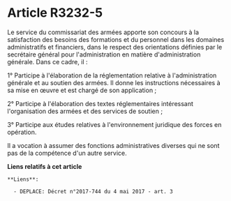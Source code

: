 # Article R3232-5

Le service du commissariat des armées apporte son concours à la satisfaction des besoins des formations et du personnel dans
les domaines administratifs et financiers, dans le respect des orientations définies par le secrétaire général pour
l'administration en matière d'administration générale. Dans ce cadre, il : 

1° Participe à l'élaboration de la réglementation relative à l'administration générale et au soutien des armées. Il donne les
instructions nécessaires à sa mise en œuvre et est chargé de son application ; 

2° Participe à l'élaboration des textes réglementaires intéressant l'organisation des armées et des services de soutien ; 

3° Participe aux études relatives à l'environnement juridique des forces en opération. 

Il a vocation à assumer des fonctions administratives diverses qui ne sont pas de la compétence d'un autre service.

**Liens relatifs à cet article**

	**Liens**:

	  - DEPLACE: Décret n°2017-744 du 4 mai 2017 - art. 3
